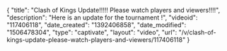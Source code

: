 {
    "title": "Clash of Kings Update!!!!! Please watch players and viewers!!!!",
    "description": "Here is an update for the tournament !",
    "videoid": "117406118",
    "date_created": "1392406858",
    "date_modified": "1506478304",
    "type": "captivate",
    "layout": "video",
    "url": "\/v\/clash-of-kings-update-please-watch-players-and-viewers\/117406118"
}
